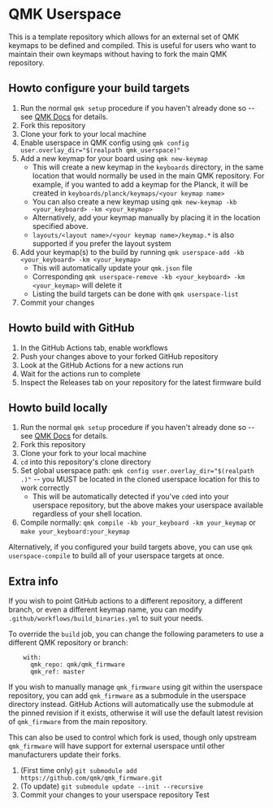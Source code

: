 # QMK Userspace

This is a template repository which allows for an external set of QMK keymaps to be defined and compiled. This is useful for users who want to maintain their own keymaps without having to fork the main QMK repository.

## Howto configure your build targets

1. Run the normal `qmk setup` procedure if you haven't already done so -- see [QMK Docs](https://docs.qmk.fm/#/newbs) for details.
1. Fork this repository
1. Clone your fork to your local machine
1. Enable userspace in QMK config using `qmk config user.overlay_dir="$(realpath qmk_userspace)"`
1. Add a new keymap for your board using `qmk new-keymap`
    * This will create a new keymap in the `keyboards` directory, in the same location that would normally be used in the main QMK repository. For example, if you wanted to add a keymap for the Planck, it will be created in `keyboards/planck/keymaps/<your keymap name>`
    * You can also create a new keymap using `qmk new-keymap -kb <your_keyboard> -km <your_keymap>`
    * Alternatively, add your keymap manually by placing it in the location specified above.
    * `layouts/<layout name>/<your keymap name>/keymap.*` is also supported if you prefer the layout system
1. Add your keymap(s) to the build by running `qmk userspace-add -kb <your_keyboard> -km <your_keymap>`
    * This will automatically update your `qmk.json` file
    * Corresponding `qmk userspace-remove -kb <your_keyboard> -km <your_keymap>` will delete it
    * Listing the build targets can be done with `qmk userspace-list`
1. Commit your changes

## Howto build with GitHub

1. In the GitHub Actions tab, enable workflows
1. Push your changes above to your forked GitHub repository
1. Look at the GitHub Actions for a new actions run
1. Wait for the actions run to complete
1. Inspect the Releases tab on your repository for the latest firmware build

## Howto build locally

1. Run the normal `qmk setup` procedure if you haven't already done so -- see [QMK Docs](https://docs.qmk.fm/#/newbs) for details.
1. Fork this repository
1. Clone your fork to your local machine
1. `cd` into this repository's clone directory
1. Set global userspace path: `qmk config user.overlay_dir="$(realpath .)"` -- you MUST be located in the cloned userspace location for this to work correctly
    * This will be automatically detected if you've `cd`ed into your userspace repository, but the above makes your userspace available regardless of your shell location.
1. Compile normally: `qmk compile -kb your_keyboard -km your_keymap` or `make your_keyboard:your_keymap`

Alternatively, if you configured your build targets above, you can use `qmk userspace-compile` to build all of your userspace targets at once.

## Extra info

If you wish to point GitHub actions to a different repository, a different branch, or even a different keymap name, you can modify `.github/workflows/build_binaries.yml` to suit your needs.

To override the `build` job, you can change the following parameters to use a different QMK repository or branch:
```
    with:
      qmk_repo: qmk/qmk_firmware
      qmk_ref: master
```

If you wish to manually manage `qmk_firmware` using git within the userspace repository, you can add `qmk_firmware` as a submodule in the userspace directory instead. GitHub Actions will automatically use the submodule at the pinned revision if it exists, otherwise it will use the default latest revision of `qmk_firmware` from the main repository.

This can also be used to control which fork is used, though only upstream `qmk_firmware` will have support for external userspace until other manufacturers update their forks.

1. (First time only) `git submodule add https://github.com/qmk/qmk_firmware.git`
1. (To update) `git submodule update --init --recursive`
1. Commit your changes to your userspace repository
Test
